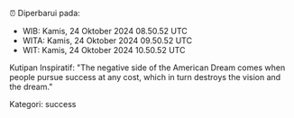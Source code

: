 ⏰ Diperbarui pada:
- WIB: Kamis, 24 Oktober 2024 08.50.52 UTC
- WITA: Kamis, 24 Oktober 2024 09.50.52 UTC
- WIT: Kamis, 24 Oktober 2024 10.50.52 UTC

Kutipan Inspiratif:
"The negative side of the American Dream comes when people pursue success at any cost, which in turn destroys the vision and the dream."


Kategori: success

